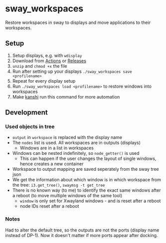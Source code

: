 # sway_workspaces
Restore workspaces in sway to displays and move applications to their workspaces.  

## Setup
1. Setup displays, e.g. with `wdisplay`
1. Download from [Actions](https://github.com/Nama/sway-workspaces/actions) or [Releases](https://github.com/Nama/sway-workspaces/releases)
1. `unzip` and `chmod +x` the file
1. Run after setting up your displays `./sway_workspaces save <profilename>`
1. Repeat for every display setup
1. Run `./sway_workspaces load <profilename>` to restore windows into workspaces
1. Make [kanshi](https://sr.ht/~emersion/kanshi/) run this command for more automation


## Development
### Used objects in tree
* `output` in `workspace` is replaced with the display name
* The `nodes` list is used. All workspaces are in outputs (displays)
  * Windows are in a list in workspaces
* Windows can be nested indefinitely, so `node_getter()` is used
  * This can happen if the user changes the layout of single windows, hence creates a new container
* Workspace to output mapping are saved seperately from the sway tree json
* We get the information about which window is in which workspace from the tree: `i3.get_tree()`, `swaymsg -t get_tree`
* There is no known way (to me) to identify the exact same windows after a reboot (to move multiple windows of the same tool)
  * `window` is only set for Xwayland windows - and is reset after a reboot
  * node IDs reset after a reboot

### Notes
Had to alter the default tree, so the outputs are not the ports (display name instead of DP-1).
Now it doesn't matter if more ports appear after docking.
